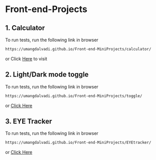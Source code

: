 # Front-end-Projects


## 1. Calculator


To run tests, run the following link in browser

```bash
https://umangdalvadi.github.io/Front-end-MiniProjects/calculator/
```
or
Click [Here](https://umangdalvadi.github.io/Front-end-MiniProjects/calculator/) to visit



## 2. Light/Dark mode toggle


To run tests, run the following link in browser

```bash
https://umangdalvadi.github.io/Front-end-MiniProjects/toggle/
```
or
[Click Here](https://umangdalvadi.github.io/Front-end-MiniProjects/toggle/)

## 3. EYE Tracker


To run tests, run the following link in browser

```bash
https://umangdalvadi.github.io/Front-end-MiniProjects/EYEtracker/
```
or
[Click Here](https://umangdalvadi.github.io/Front-end-MiniProjects/EYEtracker/)


